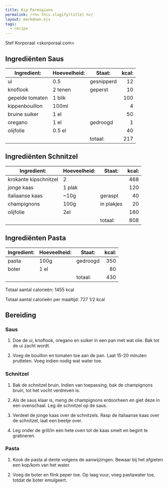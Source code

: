 ```yaml
---
title: Kip Parmigiana
permalink: /<%= this.slugify(title) %>/
layout: markdown.ejs
tags:
  - recipe
---
```


Stef Korporaal <skorporaal.com>

## Ingrediënten Saus

| Ingredient:     | Hoeveelheid: | Staat:     | kcal: |
| --------------- | ------------ | ---------- | ----: |
| ui              | 0.5          | gesnipperd |    12 |
| knoflook        | 2 tenen      | geperst    |    10 |
| gepelde tomaten | 1 blik       |            |   100 |
| kippenbouillon  | 100ml        |            |     4 |
| bruine suiker   | 1 el         |            |    50 |
| oregano         | 1 el         | gedroogd   |     1 |
| olijfolie       | 0.5 el       |            |    40 |
|                 |              | totaal:    |   217 |

## Ingrediënten Schnitzel

| Ingredient:           | Hoeveelheid: | Staat:     | kcal: |
| --------------------- | ------------ | ---------- | ----: |
| krokante kipschnitzel | 2            |            |   468 |
| jonge kaas            | 1 plak       |            |   120 |
| italiaanse kaas       | ~10g         | geraspt    |    40 |
| champignons           | 100g         | in plakjes |    20 |
| olijfolie             | 2el          |            |   160 |
|                       |              | totaal:    |   808 |

## Ingrediënten Pasta

| Ingredient: | Hoeveelheid: | Staat:   | kcal: |
| ----------- | ------------ | -------- | ----: |
| pasta       | 100g         | gedroogd |   350 |
| boter       | 1 el         |          |    80 |
|             |              | totaal:  |   430 |

Totaal aantal calorieën: 1455 kcal

Totaal aantal calorieën per maaltijd: 727 1/2 kcal

## Bereiding

### Saus

1. Doe de ui, knoflook, oregano en suiker in een pan met wat olie. Bak tot de ui zacht wordt.

1. Voeg de bouillon en tomaten toe aan de pan. Laat 15-20 minuten pruttelen. Voeg indien nodig wat water toe.

### Schnitzel

1. Bak de schnitzel bruin. Indien van toepassing, bak de champignons bruin, tot het vocht verdreven is.

1. Als de saus klaar is, meng de champignons erdoorheen en giet deze in een ovenschaal. Leg de schnitzel op de saus.

1. Verdeel de jonge kaas over de schnitzels. Rasp de italiaanse kaas over de schnitzel, laat een beetje over.

1. Leg onder de grill/in een hete oven tot de kaas smelt en begint te gratineren.

### Pasta

1. Kook de pasta al dente volgens de aanwijzingen. Bewaar bij het afgieten een kop/kom van het water.

1. Voeg de boter en flink peper toe. Op laag vuur, voeg pastawater toe, totdat de boter emulgeert.
